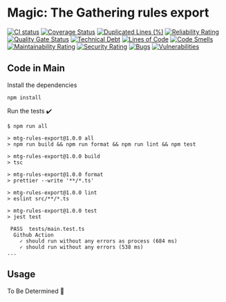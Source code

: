 # Magic: The Gathering rules export

[![CI status](https://github.com/kevinrobayna/mtg-rules-export/workflows/ci/badge.svg?branch=main)](https://github.com/kevinrobayna/mtg-rules-export/actions?branch=main)
[![Coverage Status](https://coveralls.io/repos/github/kevinrobayna/mtg-rules-export/badge.svg?branch=main)](https://coveralls.io/github/kevinrobayna/mtg-rules-export?branch=main)
[![Duplicated Lines (%)](https://sonarcloud.io/api/project_badges/measure?project=kevinrobayna_mtg-rules-export&metric=duplicated_lines_density)](https://sonarcloud.io/summary/new_code?id=kevinrobayna_mtg-rules-export)
[![Reliability Rating](https://sonarcloud.io/api/project_badges/measure?project=kevinrobayna_mtg-rules-export&metric=reliability_rating)](https://sonarcloud.io/summary/new_code?id=kevinrobayna_mtg-rules-export)
[![Quality Gate Status](https://sonarcloud.io/api/project_badges/measure?project=kevinrobayna_mtg-rules-export&metric=alert_status)](https://sonarcloud.io/summary/new_code?id=kevinrobayna_mtg-rules-export)
[![Technical Debt](https://sonarcloud.io/api/project_badges/measure?project=kevinrobayna_mtg-rules-export&metric=sqale_index)](https://sonarcloud.io/summary/new_code?id=kevinrobayna_mtg-rules-export)
[![Lines of Code](https://sonarcloud.io/api/project_badges/measure?project=kevinrobayna_mtg-rules-export&metric=ncloc)](https://sonarcloud.io/summary/new_code?id=kevinrobayna_mtg-rules-export)
[![Code Smells](https://sonarcloud.io/api/project_badges/measure?project=kevinrobayna_mtg-rules-export&metric=code_smells)](https://sonarcloud.io/summary/new_code?id=kevinrobayna_mtg-rules-export)
[![Maintainability Rating](https://sonarcloud.io/api/project_badges/measure?project=kevinrobayna_mtg-rules-export&metric=sqale_rating)](https://sonarcloud.io/summary/new_code?id=kevinrobayna_mtg-rules-export)
[![Security Rating](https://sonarcloud.io/api/project_badges/measure?project=kevinrobayna_mtg-rules-export&metric=security_rating)](https://sonarcloud.io/summary/new_code?id=kevinrobayna_mtg-rules-export)
[![Bugs](https://sonarcloud.io/api/project_badges/measure?project=kevinrobayna_mtg-rules-export&metric=bugs)](https://sonarcloud.io/summary/new_code?id=kevinrobayna_mtg-rules-export)
[![Vulnerabilities](https://sonarcloud.io/api/project_badges/measure?project=kevinrobayna_mtg-rules-export&metric=vulnerabilities)](https://sonarcloud.io/summary/new_code?id=kevinrobayna_mtg-rules-export)

## Code in Main

Install the dependencies

```shell
npm install
```

Run the tests :heavy_check_mark:

```shell
$ npm run all

> mtg-rules-export@1.0.0 all
> npm run build && npm run format && npm run lint && npm test

> mtg-rules-export@1.0.0 build
> tsc

> mtg-rules-export@1.0.0 format
> prettier --write '**/*.ts'

> mtg-rules-export@1.0.0 lint
> eslint src/**/*.ts

> mtg-rules-export@1.0.0 test
> jest test

 PASS  tests/main.test.ts
  Github Action
    ✓ should run without any errors as process (684 ms)
    ✓ should run without any errors (538 ms)
...
```

## Usage

To Be Determined :rocket:
